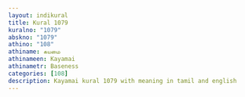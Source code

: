 ```yaml
---
layout: indikural
title: Kural 1079
kuralno: "1079"
abskno: "1079"
athino: "108"
athiname: கயமை
athinameen: Kayamai
athinametr: Baseness
categories: [108]
description: Kayamai kural 1079 with meaning in tamil and english 
---
```


